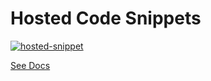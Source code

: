 # Hosted Code Snippets

[![hosted-snippet](https://user-images.githubusercontent.com/14102723/30246344-198d6050-95c5-11e7-9ef9-0660f44a8db3.png)](https://jaimestill.github.io/hosted-code-snippets/)  

[See Docs](https://jaimestill.github.io/hosted-code-snippets/)
